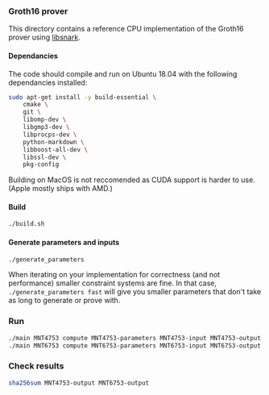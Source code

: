 ### Groth16 prover
This directory contains a reference CPU implementation of  the
Groth16 prover
using [libsnark](README-libsnark.md).

#### Dependancies

The code should compile and run on Ubuntu 18.04 with the following dependancies installed:

``` bash
sudo apt-get install -y build-essential \
    cmake \
    git \
    libomp-dev \
    libgmp3-dev \
    libprocps-dev \
    python-markdown \
    libboost-all-dev \
    libssl-dev \
    pkg-config
```


Building on MacOS is not reccomended as CUDA support is harder to use. (Apple mostly ships with AMD.)


#### Build
``` bash
./build.sh
```

#### Generate parameters and inputs
``` bash
./generate_parameters
```

When iterating on your implementation for correctness (and not performance)
smaller constraint systems are fine. In that case, `./generate_parameters fast`
will give you smaller parameters that don't take as long to generate or
prove with.

### Run
``` bash
./main MNT4753 compute MNT4753-parameters MNT4753-input MNT4753-output
./main MNT6753 compute MNT6753-parameters MNT6753-input MNT6753-output
```

### Check results
``` bash
sha256sum MNT4753-output MNT6753-output
```
